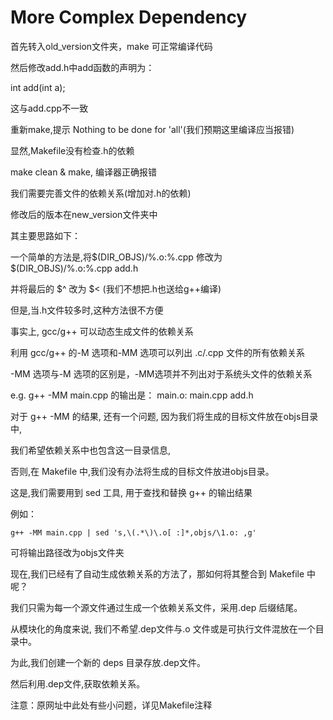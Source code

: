# More Complex Dependency

首先转入old_version文件夹，make 可正常编译代码

然后修改add.h中add函数的声明为：

int add(int a);

这与add.cpp不一致

重新make,提示 Nothing to be done for 'all'(我们预期这里编译应当报错)

显然,Makefile没有检查.h的依赖

make clean & make, 编译器正确报错

我们需要完善文件的依赖关系(增加对.h的依赖)



修改后的版本在new_version文件夹中

其主要思路如下：

一个简单的方法是,将\$(DIR_OBJS)/\%.o:\%.cpp 修改为 \$(DIR\_OBJS)/\%.o:\%.cpp add.h

并将最后的 \$\^ 改为 \$\< (我们不想把.h也送给g++编译)

但是,当.h文件较多时,这种方法很不方便

事实上, gcc/g++ 可以动态生成文件的依赖关系

利用 gcc/g++ 的-M 选项和-MM 选项可以列出 .c/.cpp 文件的所有依赖关系

-MM 选项与-M 选项的区别是，-MM选项并不列出对于系统头文件的依赖关系

e.g. g++ -MM main.cpp 的输出是： main.o: main.cpp add.h

对于 g++ -MM 的结果, 还有⼀个问题, 因为我们将生成的目标文件放在objs目录中,

我们希望依赖关系中也包含这⼀目录信息,

否则,在 Makefile 中,我们没有办法将生成的目标文件放进objs目录。

这是,我们需要用到 sed 工具, 用于查找和替换 g++ 的输出结果

例如：

	g++ -MM main.cpp | sed 's,\(.*\)\.o[ :]*,objs/\1.o: ,g'
		
可将输出路径改为objs文件夹

现在,我们已经有了自动生成依赖关系的⽅法了，那如何将其整合到 Makefile 中呢？

我们只需为每⼀个源文件通过生成⼀个依赖关系文件，采用.dep 后缀结尾。

从模块化的角度来说, 我们不希望.dep文件与.o 文件或是可执⾏文件混放在⼀个目录中。

为此,我们创建一个新的 deps 目录存放.dep文件。

然后利用.dep文件,获取依赖关系。

注意：原网址中此处有些小问题，详见Makefile注释
